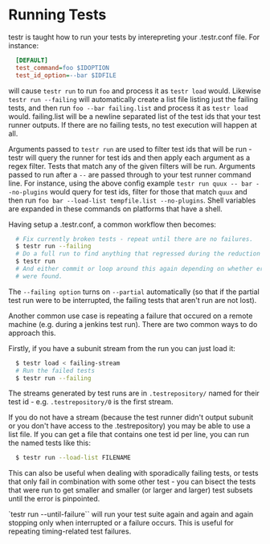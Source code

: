# Running Tests

testr is taught how to run your tests by interepreting your .testr.conf file.
For instance:

```ini
  [DEFAULT]
  test_command=foo $IDOPTION
  test_id_option=--bar $IDFILE
```

will cause `testr run` to run `foo` and process it as `testr load` would.
Likewise `testr run --failing` will automatically create a list file listing
just the failing tests, and then run `foo --bar failing.list` and process it as
`testr load` would. failing.list will be a newline separated list of the
test ids that your test runner outputs. If there are no failing tests, no test
execution will happen at all.

Arguments passed to `testr run` are used to filter test ids that will be run -
testr will query the runner for test ids and then apply each argument as a
regex filter. Tests that match any of the given filters will be run. Arguments
passed to run after a `--` are passed through to your test runner command
line. For instance, using the above config example `testr run quux -- bar
--no-plugins` would query for test ids, filter for those that match `quux` and
then run `foo bar --load-list tempfile.list --no-plugins`. Shell variables
are expanded in these commands on platforms that have a shell.

Having setup a .testr.conf, a common workflow then becomes:

```sh
  # Fix currently broken tests - repeat until there are no failures.
  $ testr run --failing
  # Do a full run to find anything that regressed during the reduction process.
  $ testr run
  # And either commit or loop around this again depending on whether errors
  # were found.
```

The `--failing option` turns on `--partial` automatically (so that if the
partial test run were to be interrupted, the failing tests that aren't run are
not lost).

Another common use case is repeating a failure that occured on a remote
machine (e.g. during a jenkins test run). There are two common ways to do
approach this.

Firstly, if you have a subunit stream from the run you can just load it:

```sh
  $ testr load < failing-stream
  # Run the failed tests
  $ testr run --failing
```

The streams generated by test runs are in `.testrepository/` named for their test
id - e.g. `.testrepository/0` is the first stream.

If you do not have a stream (because the test runner didn't output subunit or
you don't have access to the .testrepository) you may be able to use a list
file. If you can get a file that contains one test id per line, you can run
the named tests like this:

```sh
  $ testr run --load-list FILENAME
```

This can also be useful when dealing with sporadically failing tests, or tests
that only fail in combination with some other test - you can bisect the tests
that were run to get smaller and smaller (or larger and larger) test subsets
until the error is pinpointed.

`testr run --until-failure`` will run your test suite again and again and
again stopping only when interrupted or a failure occurs. This is useful
for repeating timing-related test failures.